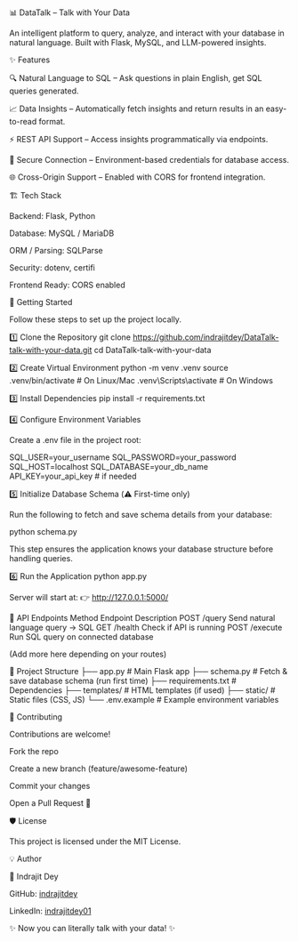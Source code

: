 📊 DataTalk – Talk with Your Data

An intelligent platform to query, analyze, and interact with your database in natural language.
Built with Flask, MySQL, and LLM-powered insights.

✨ Features

🔍 Natural Language to SQL – Ask questions in plain English, get SQL queries generated.

📈 Data Insights – Automatically fetch insights and return results in an easy-to-read format.

⚡ REST API Support – Access insights programmatically via endpoints.

🔐 Secure Connection – Environment-based credentials for database access.

🌐 Cross-Origin Support – Enabled with CORS for frontend integration.

🏗️ Tech Stack

Backend: Flask, Python

Database: MySQL / MariaDB

ORM / Parsing: SQLParse

Security: dotenv, certifi

Frontend Ready: CORS enabled

🚀 Getting Started

Follow these steps to set up the project locally.

1️⃣ Clone the Repository
git clone https://github.com/indrajitdey/DataTalk-talk-with-your-data.git
cd DataTalk-talk-with-your-data

2️⃣ Create Virtual Environment
python -m venv .venv
source .venv/bin/activate   # On Linux/Mac
.venv\Scripts\activate      # On Windows

3️⃣ Install Dependencies
pip install -r requirements.txt

4️⃣ Configure Environment Variables

Create a .env file in the project root:

SQL_USER=your_username
SQL_PASSWORD=your_password
SQL_HOST=localhost
SQL_DATABASE=your_db_name
API_KEY=your_api_key   # if needed

5️⃣ Initialize Database Schema (⚠️ First-time only)

Run the following to fetch and save schema details from your database:

python schema.py


This step ensures the application knows your database structure before handling queries.

6️⃣ Run the Application
python app.py


Server will start at:
👉 http://127.0.0.1:5000/

📡 API Endpoints
Method	Endpoint	Description
POST	/query	Send natural language query → SQL
GET	/health	Check if API is running
POST	/execute	Run SQL query on connected database

(Add more here depending on your routes)

📂 Project Structure
├── app.py              # Main Flask app
├── schema.py           # Fetch & save database schema (run first time)
├── requirements.txt    # Dependencies
├── templates/          # HTML templates (if used)
├── static/             # Static files (CSS, JS)
└── .env.example        # Example environment variables

🤝 Contributing

Contributions are welcome!

Fork the repo

Create a new branch (feature/awesome-feature)

Commit your changes

Open a Pull Request 🚀

🛡️ License

This project is licensed under the MIT License.

💡 Author

👤 Indrajit Dey

GitHub: [indrajitdey](https://github.com/king454654)

LinkedIn: [indrajitdey01](https://www.linkedin.com/in/indrajitdey01/)

✨ Now you can literally talk with your data! ✨
